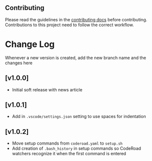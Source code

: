 ## Contributing

Please read the guidelines in the [contributing docs](https://contribute.freecodecamp.org/#/how-to-work-on-tutorials-that-use-coderoad) before contributing. Contributions to this project need to follow the correct workflow.

# Change Log

Whenever a new version is created, add the new branch name and the changes here

## [v1.0.0]

- Initial soft release with news article

## [v1.0.1]

- Add in `.vscode/settings.json` setting to use spaces for indentation

## [v1.0.2]

- Move setup commands from `coderoad.yaml` to `setup.sh`
- Add creation of `.bash_history` in setup commands so CodeRoad watchers recognize it when the first command is entered
